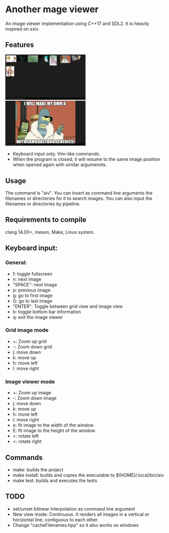 # Another mage viewer
An image viewer implementation using C++17 and SDL2. It is heavily inspired on sxiv.

## Features
<img src="gridView.png" width="50%" height="50%">
<img src="imageView.png" width="50%" height="50%">

- Keyboard input only. Vim-like commands.
- When the program is closed, it will resume to the same image position when opened again with similar argumennts.

## Usage
The command is "aiv". You can insert as command line arguments the filenames or directories for it to search images. You can also input the filenames or directories by pipeline.

## Requirements to compile
clang 14.00+, meson, Make, Linux system.

## Keyboard input:
### General:
- f: toggle fullscreen
- n: next image
- "SPACE": next image
- p: previous image
- g: go to first image
- G: go to last image
- "ENTER": Toggle between grid view and image view
- b: toggle bottom bar information
- q: exit the image viewer
	
### Grid image mode
- +: Zoom up grid
- -: Zoom down grid
- j: move down
- k: move up
- h: move left
- l: move right
### Image viewer mode
- +: Zoom up image
- -: Zoom down image
- j: move down
- k: move up
- h: move left
- l: move right
- e: fit image to the width of the window
- E: fit image to the height of the window
- <: rotate left
- <: rotate right
	
## Commands
- make: builds the project
- make install: builds and copies the executable to $(HOME)/.local/bin/aiv
- make test: builds and executes the tests

## TODO
- set/unset bilinear interpolation as command line argument
- New view mode: Continuous. It renders all images in a vertical or horizontal line, contiguous to each other.
- Change "cacheFilenames.hpp" so it also works on windows
